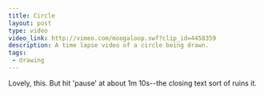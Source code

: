 ```yaml
---
title: Circle
layout: post
type: video
video_link: http://vimeo.com/moogaloop.swf?clip_id=4458359
description: A time lapse video of a circle being drawn.
tags:
 - drawing
---
```

Lovely, this. But hit 'pause' at about 1m 10s--the closing text sort of ruins it.